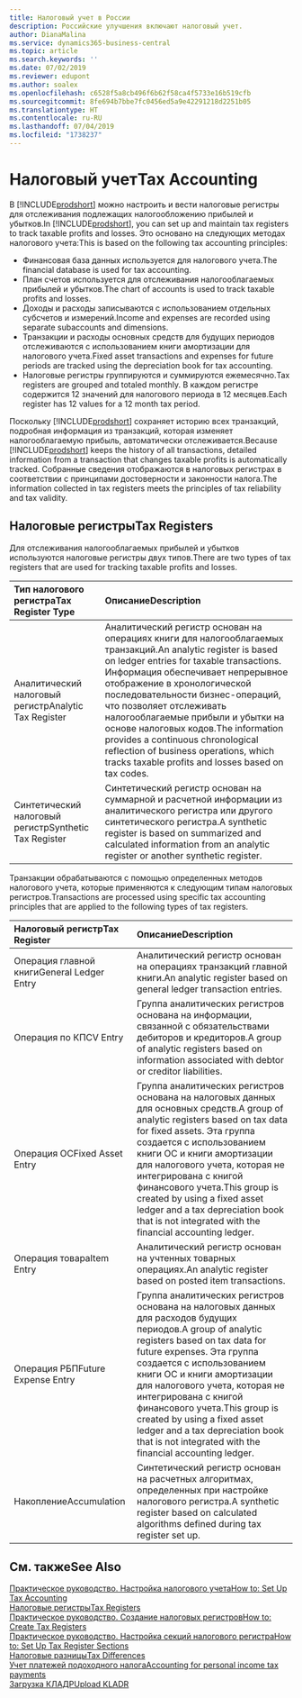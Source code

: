 ```yaml
---
title: Налоговый учет в России
description: Российские улучшения включают налоговый учет.
author: DianaMalina
ms.service: dynamics365-business-central
ms.topic: article
ms.search.keywords: ''
ms.date: 07/02/2019
ms.reviewer: edupont
ms.author: soalex
ms.openlocfilehash: c6528f5a8cb496f6b62f58ca4f5733e16b519cfb
ms.sourcegitcommit: 8fe694b7bbe7fc0456ed5a9e42291218d2251b05
ms.translationtype: HT
ms.contentlocale: ru-RU
ms.lasthandoff: 07/04/2019
ms.locfileid: "1738237"
---
```

# <a name="tax-accounting"></a><span data-ttu-id="b59d2-103">Налоговый учет</span><span class="sxs-lookup"><span data-stu-id="b59d2-103">Tax Accounting</span></span>

<span data-ttu-id="b59d2-104">В [!INCLUDE[prodshort](../../includes/prodshort.md)] можно настроить и вести налоговые регистры для отслеживания подлежащих налогообложению прибылей и убытков.</span><span class="sxs-lookup"><span data-stu-id="b59d2-104">In [!INCLUDE[prodshort](../../includes/prodshort.md)], you can set up and maintain tax registers to track taxable profits and losses.</span></span> <span data-ttu-id="b59d2-105">Это основано на следующих методах налогового учета:</span><span class="sxs-lookup"><span data-stu-id="b59d2-105">This is based on the following tax accounting principles:</span></span>

- <span data-ttu-id="b59d2-106">Финансовая база данных используется для налогового учета.</span><span class="sxs-lookup"><span data-stu-id="b59d2-106">The financial database is used for tax accounting.</span></span>
- <span data-ttu-id="b59d2-107">План счетов используется для отслеживания налогооблагаемых прибылей и убытков.</span><span class="sxs-lookup"><span data-stu-id="b59d2-107">The chart of accounts is used to track taxable profits and losses.</span></span>
- <span data-ttu-id="b59d2-108">Доходы и расходы записываются с использованием отдельных субсчетов и измерений.</span><span class="sxs-lookup"><span data-stu-id="b59d2-108">Income and expenses are recorded using separate subaccounts and dimensions.</span></span>
- <span data-ttu-id="b59d2-109">Транзакции и расходы основных средств для будущих периодов отслеживаются с использованием книги амортизации для налогового учета.</span><span class="sxs-lookup"><span data-stu-id="b59d2-109">Fixed asset transactions and expenses for future periods are tracked using the depreciation book for tax accounting.</span></span>
- <span data-ttu-id="b59d2-110">Налоговые регистры группируются и суммируются ежемесячно.</span><span class="sxs-lookup"><span data-stu-id="b59d2-110">Tax registers are grouped and totaled monthly.</span></span> <span data-ttu-id="b59d2-111">В каждом регистре содержится 12 значений для налогового периода в 12 месяцев.</span><span class="sxs-lookup"><span data-stu-id="b59d2-111">Each register has 12 values for a 12 month tax period.</span></span> 

<span data-ttu-id="b59d2-112">Поскольку [!INCLUDE[prodshort](../../includes/prodshort.md)] сохраняет историю всех транзакций, подробная информация из транзакций, которая изменяет налогооблагаемую прибыль, автоматически отслеживается.</span><span class="sxs-lookup"><span data-stu-id="b59d2-112">Because [!INCLUDE[prodshort](../../includes/prodshort.md)] keeps the history of all transactions, detailed information from a transaction that changes taxable profits is automatically tracked.</span></span> <span data-ttu-id="b59d2-113">Собранные сведения отображаются в налоговых регистрах в соответствии с принципами достоверности и законности налога.</span><span class="sxs-lookup"><span data-stu-id="b59d2-113">The information collected in tax registers meets the principles of tax reliability and tax validity.</span></span>

## <a name="tax-registers"></a><span data-ttu-id="b59d2-114">Налоговые регистры</span><span class="sxs-lookup"><span data-stu-id="b59d2-114">Tax Registers</span></span>

<span data-ttu-id="b59d2-115">Для отслеживания налогооблагаемых прибылей и убытков используются налоговые регистры двух типов.</span><span class="sxs-lookup"><span data-stu-id="b59d2-115">There are two types of tax registers that are used for tracking taxable profits and losses.</span></span> 

| <span data-ttu-id="b59d2-116">Тип налогового регистра</span><span class="sxs-lookup"><span data-stu-id="b59d2-116">Tax Register Type</span></span>      | <span data-ttu-id="b59d2-117">Описание</span><span class="sxs-lookup"><span data-stu-id="b59d2-117">Description</span></span>                                                  |
| :--------------------- | :----------------------------------------------------------- |
| <span data-ttu-id="b59d2-118">Аналитический налоговый регистр</span><span class="sxs-lookup"><span data-stu-id="b59d2-118">Analytic Tax Register</span></span>  | <span data-ttu-id="b59d2-119">Аналитический регистр основан на операциях книги для налогооблагаемых транзакций.</span><span class="sxs-lookup"><span data-stu-id="b59d2-119">An analytic register is based on ledger entries for taxable transactions.</span></span> <span data-ttu-id="b59d2-120">Информация обеспечивает непрерывное отображение в хронологической последовательности бизнес-операций, что позволяет отслеживать налогооблагаемые прибыли и убытки на основе налоговых кодов.</span><span class="sxs-lookup"><span data-stu-id="b59d2-120">The information provides a continuous chronological reflection of business operations, which tracks taxable profits and losses based on tax codes.</span></span> |
| <span data-ttu-id="b59d2-121">Синтетический налоговый регистр</span><span class="sxs-lookup"><span data-stu-id="b59d2-121">Synthetic Tax Register</span></span> | <span data-ttu-id="b59d2-122">Синтетический регистр основан на суммарной и расчетной информации из аналитического регистра или другого синтетического регистра.</span><span class="sxs-lookup"><span data-stu-id="b59d2-122">A synthetic register is based on summarized and calculated information from an analytic register or another synthetic register.</span></span> |

<span data-ttu-id="b59d2-123">Транзакции обрабатываются с помощью определенных методов налогового учета, которые применяются к следующим типам налоговых регистров.</span><span class="sxs-lookup"><span data-stu-id="b59d2-123">Transactions are processed using specific tax accounting principles that are applied to the following types of tax registers.</span></span> 

| <span data-ttu-id="b59d2-124">Налоговый регистр</span><span class="sxs-lookup"><span data-stu-id="b59d2-124">Tax Register</span></span>         | <span data-ttu-id="b59d2-125">Описание</span><span class="sxs-lookup"><span data-stu-id="b59d2-125">Description</span></span>                                                  |
| :------------------- | :----------------------------------------------------------- |
| <span data-ttu-id="b59d2-126">Операция главной книги</span><span class="sxs-lookup"><span data-stu-id="b59d2-126">General Ledger Entry</span></span> | <span data-ttu-id="b59d2-127">Аналитический регистр основан на операциях транзакций главной книги.</span><span class="sxs-lookup"><span data-stu-id="b59d2-127">An analytic register based on general ledger transaction entries.</span></span> |
| <span data-ttu-id="b59d2-128">Операция по КП</span><span class="sxs-lookup"><span data-stu-id="b59d2-128">CV Entry</span></span>             | <span data-ttu-id="b59d2-129">Группа аналитических регистров основана на информации, связанной с обязательствами дебиторов и кредиторов.</span><span class="sxs-lookup"><span data-stu-id="b59d2-129">A group of analytic registers based on information associated with debtor or creditor liabilities.</span></span> |
| <span data-ttu-id="b59d2-130">Операция ОС</span><span class="sxs-lookup"><span data-stu-id="b59d2-130">Fixed Asset Entry</span></span>    | <span data-ttu-id="b59d2-131">Группа аналитических регистров основана на налоговых данных для основных средств.</span><span class="sxs-lookup"><span data-stu-id="b59d2-131">A group of analytic registers based on tax data for fixed assets.</span></span> <span data-ttu-id="b59d2-132">Эта группа создается с использованием книги ОС и книги амортизации для налогового учета, которая не интегрирована с книгой финансового учета.</span><span class="sxs-lookup"><span data-stu-id="b59d2-132">This group is created by using a fixed asset ledger and a tax depreciation book that is not integrated with the financial accounting ledger.</span></span> |
| <span data-ttu-id="b59d2-133">Операция товара</span><span class="sxs-lookup"><span data-stu-id="b59d2-133">Item Entry</span></span>           | <span data-ttu-id="b59d2-134">Аналитический регистр основан на учтенных товарных операциях.</span><span class="sxs-lookup"><span data-stu-id="b59d2-134">An analytic register based on posted item transactions.</span></span>      |
| <span data-ttu-id="b59d2-135">Операция РБП</span><span class="sxs-lookup"><span data-stu-id="b59d2-135">Future Expense Entry</span></span> | <span data-ttu-id="b59d2-136">Группа аналитических регистров основана на налоговых данных для расходов будущих периодов.</span><span class="sxs-lookup"><span data-stu-id="b59d2-136">A group of analytic registers based on tax data for future expenses.</span></span> <span data-ttu-id="b59d2-137">Эта группа создается с использованием книги ОС и книги амортизации для налогового учета, которая не интегрирована с книгой финансового учета.</span><span class="sxs-lookup"><span data-stu-id="b59d2-137">This group is created by using a fixed asset ledger and a tax depreciation book that is not integrated with the financial accounting ledger.</span></span> |
| <span data-ttu-id="b59d2-138">Накопление</span><span class="sxs-lookup"><span data-stu-id="b59d2-138">Accumulation</span></span>         | <span data-ttu-id="b59d2-139">Синтетический регистр основан на расчетных алгоритмах, определенных при настройке налогового регистра.</span><span class="sxs-lookup"><span data-stu-id="b59d2-139">A synthetic register based on calculated algorithms defined during tax register set up.</span></span> |


## <a name="see-also"></a><span data-ttu-id="b59d2-140">См. также</span><span class="sxs-lookup"><span data-stu-id="b59d2-140">See Also</span></span>

[<span data-ttu-id="b59d2-141">Практическое руководство. Настройка налогового учета</span><span class="sxs-lookup"><span data-stu-id="b59d2-141">How to: Set Up Tax Accounting</span></span>](How-to-Set-Up-Tax-Accounting.md)  
[<span data-ttu-id="b59d2-142">Налоговые регистры</span><span class="sxs-lookup"><span data-stu-id="b59d2-142">Tax Registers</span></span>](Tax-Registers.md)  
[<span data-ttu-id="b59d2-143">Практическое руководство. Создание налоговых регистров</span><span class="sxs-lookup"><span data-stu-id="b59d2-143">How to: Create Tax Registers</span></span>](How-to-Create-Tax-Registers.md)  
[<span data-ttu-id="b59d2-144">Практическое руководство. Настройка секций налогового регистра</span><span class="sxs-lookup"><span data-stu-id="b59d2-144">How to: Set Up Tax Register Sections</span></span>](How-to-Set-Up-Tax-Register-Sections.md)  
[<span data-ttu-id="b59d2-145">Налоговые разницы</span><span class="sxs-lookup"><span data-stu-id="b59d2-145">Tax Differences</span></span>](Tax-Differences.md)  
[<span data-ttu-id="b59d2-146">Учет платежей подоходного налога</span><span class="sxs-lookup"><span data-stu-id="b59d2-146">Accounting for personal income tax payments</span></span>](Accounting-for-personal-income-tax-payments.md)  
[<span data-ttu-id="b59d2-147">Загрузка КЛАДР</span><span class="sxs-lookup"><span data-stu-id="b59d2-147">Upload KLADR</span></span>](Upload-KLADR.md)  
